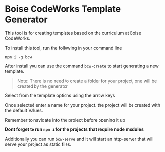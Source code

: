 # Boise CodeWorks Template Generator

This tool is for creating templates based on the curriculum at Boise CodeWorks.

To install this tool, run the following in your command line
```
npm i -g bcw
```

After install you can use the command `bcw-create` to start generating a new template.

> Note: There is no need to create a folder for your project, one will be created by the generator

Select from the template options using the arrow keys

Once selected enter a name for your project. the project will be created with the default Values.

Remember to navigate into the project before opening it up

**Dont forget to run `npm i` for the projects that require node modules**


Additionally you can run `bcw-serve` and it will start an http-server that will serve your project as static files.